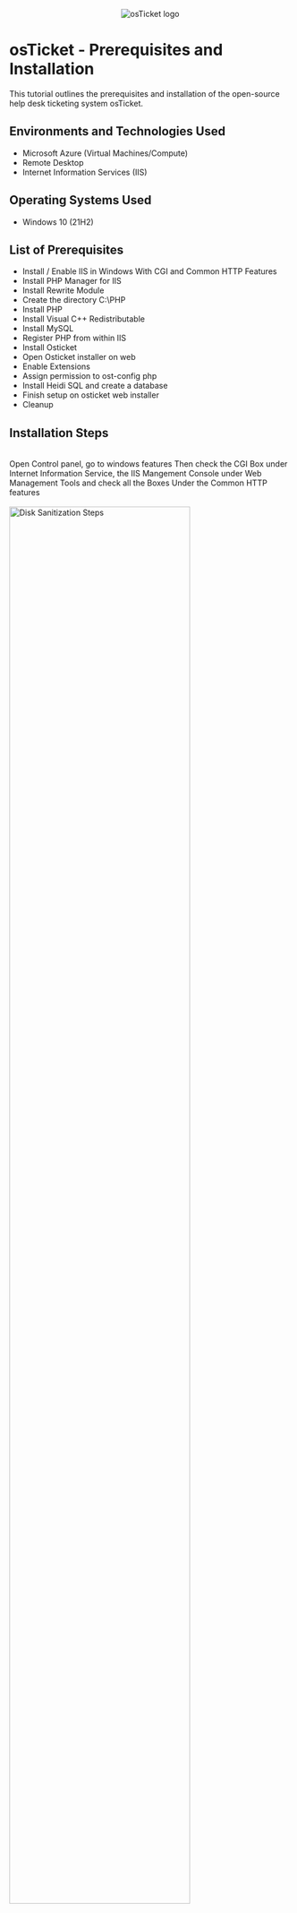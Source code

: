 <p align="center">
<img src="https://i.imgur.com/Clzj7Xs.png" alt="osTicket logo"/>
</p>

<h1>osTicket - Prerequisites and Installation</h1>
This tutorial outlines the prerequisites and installation of the open-source help desk ticketing system osTicket.<br />


<h2>Environments and Technologies Used</h2>

- Microsoft Azure (Virtual Machines/Compute)
- Remote Desktop
- Internet Information Services (IIS)

<h2>Operating Systems Used </h2>

- Windows 10</b> (21H2)

<h2>List of Prerequisites</h2>

- Install / Enable IIS in Windows With CGI and Common HTTP Features
- Install PHP Manager for IIS 
- Install Rewrite Module
- Create the directory C:\PHP
- Install PHP
- Install Visual C++ Redistributable
- Install MySQL
- Register PHP from within IIS
- Install Osticket
- Open Osticket installer on web
- Enable Extensions
- Assign permission to ost-config php
- Install Heidi SQL and create a database
- Finish setup on osticket web installer
- Cleanup

  
<h2>Installation Steps</h2>
<br />
Open Control panel, go to windows features 
Then check the CGI Box under Internet Information Service, the IIS Mangement Console under Web Management Tools and check all the Boxes Under the Common HTTP features
<br />
<br />
<img src="https://i.imgur.com/f4kDlSg.png" height="80%" width="80%" alt="Disk Sanitization Steps"/>
<br />
<br />
<br />
Download and Install PHP Manager
<br />
<br />
<img src="https://i.imgur.com/3hTB0ze.png" height="80%" width="80%" alt="Disk Sanitization Steps"/>
<br />
<br />
<br />
Download and Install Rewrite Module
<br />
<br />
<img src="https://i.imgur.com/1SVp67b.png" height="80%" width="80%" alt="Disk Sanitization Steps"/>
<br />
<br />
<br />
Create a folder and name it PHP in C:
<br />
<br />
<img src="https://i.imgur.com/hCi7QLn.png" height="80%" width="80%" alt="Disk Sanitization Steps"/>
<br />
<br />
<br />
Download PHP 7.3.8 and unzip it into C:\PHP
<br />
<br />
<img src="https://i.imgur.com/SOCVAhR.png" height="80%" width="80%" alt="Disk Sanitization Steps"/>
<br />
<br />
<br />
Download and Install VC_redist.x86.exe
<br />
<br />
<img src="https://i.imgur.com/fSdRIqW.png" height="80%" width="80%" alt="Disk Sanitization Steps"/>
<br />
<br />
<br />
Download and Install MySQL 5.5.62. Also create a memorable password during installation.
<br />
<br />
<img src="https://i.imgur.com/Nn0vFoA.png" height="80%" width="80%" alt="Disk Sanitization Steps"/>
<br />
<br />
<br />
Open IIS as admin, double click on PHP Manager. Click on Register New PHP Version, navigate to PHP folder and choose the cgi file.  
 Lastly, click the restart button to make sure the changes registers. 
<br />
<br />
<img src="https://i.imgur.com/K3PwCnc.png" height="80%" width="80%" alt="Disk Sanitization Steps"/>
<br />
<br />
<br />
After downloading Osticket, copy the upload folder and paste it in C:\ineptpub\wwwroot. Then rename the upload folder in C:\ineptpub\wwwroot to Osticket 
<br />
<br />
<img src="https://i.imgur.com/bZ5CgMZ.png" height="80%" width="80%" alt="Disk Sanitization Steps"/>
<br />
<br />
<br />
Open IIS as admin again, Go to sites -> Default -> osTicket then click on browse 80 at the right.
<br />
<br />
<img src="https://i.imgur.com/s8ZzYVJ.png" height="80%" width="80%" alt="Disk Sanitization Steps"/>
<br />
<br />
<br />
Open IIS again, go to IIS, sites -> Default -> osTicket, double click on PHP Manager. Enable the following extensions:  php_imap.dll, php_intl.dll, and php_opcache.dll. Then click on the restart button.
<br />
<br />
<img src="https://i.imgur.com/V6la17T.png" height="80%" width="80%" alt="Disk Sanitization Steps"/>
<br />
<br />
<br />
Go to : C:\inetpub\wwwroot\osTicket\include\ost-sampleconfig.php, rename ost-sampleconfig.php as ost-config.php. Then give all permission on ost-config.php to everyone.
<br />
<br />
<img src="https://i.imgur.com/IBnpEax.png" height="80%" width="80%" alt="Disk Sanitization Steps"/>
<br />
<br />
<br />
Download and Install Heidi SQL, Create a new session; username is root and password is the same as the password you set for SQL. After creating a session, create a database and name it osticket
<br />
<br />
<img src="https://i.imgur.com/z11yUE1.png" height="80%" width="80%" alt="Disk Sanitization Steps"/>
<br />
<br />
<br />
Go back to Osticket web installer and fill in all the missing boxes. Congratulations osticket has been successfully installed. 
<br />
<br />
<img src="https://i.imgur.com/AKXXfK6.png" height="80%" width="80%" alt="Disk Sanitization Steps"/>
<br />
<br />
<br />
Delete C:\inetpub\wwwroot\osTicket\setup and change the permission on C:\inetpub\wwwroot\osTicket\include\ost-config.php to read only
<br />
<br />


